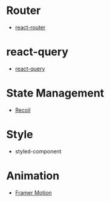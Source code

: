 # Router
- [react-router](https://reactrouter.com/docs/en/v6)

# react-query
- [react-query](https://react-query.tanstack.com/)

# State Management
- [Recoil](https://recoiljs.org/ko/)

# Style
- styled-component

# Animation
- [Framer Motion](https://www.framer.com/motion/)
